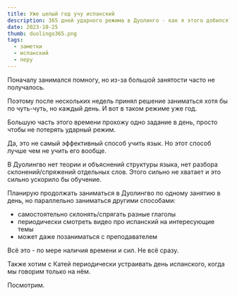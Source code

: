 ```yaml
---
title: Уже целый год учу испанский
description: 365 дней ударного режима в Дуолинго - как я этого добился?
date: 2023-10-25
thumb: duolingo365.png
tags:
  - заметки
  - испанский
  - перу
---
```


Поначалу занимался помногу, но из-за большой занятости часто не получалось.

Поэтому после нескольких недель принял решение заниматься хотя бы по чуть-чуть, но каждый день. И вот в таком режиме уже год.

Большую часть этого времени прохожу одно задание в день, просто чтобы не потерять ударный режим. 

Да, это не самый эффективный способ учить язык. Но этот способ лучше чем не учить его вообще.

В Дуолингво нет теории и объяснений структуры языка, нет разбора склонений/спряжений отдельных слов. Этого сильно не хватает и это сильно ускорило бы обучение.

Планирую продолжать заниматься в Дуолингво по одному занятию в день, но параллельно заниматься другими способами:
- самостоятельно склонять/спрягать разные глаголы
- периодически смотреть видео про испанский на интересующие темы
- может даже позаниматься с преподавателем

Всё это - по мере наличия времени и сил. Не всё сразу.

Также хотим с Катей периодически устраивать день испанского, когда мы говорим только на нём.

Посмотрим.